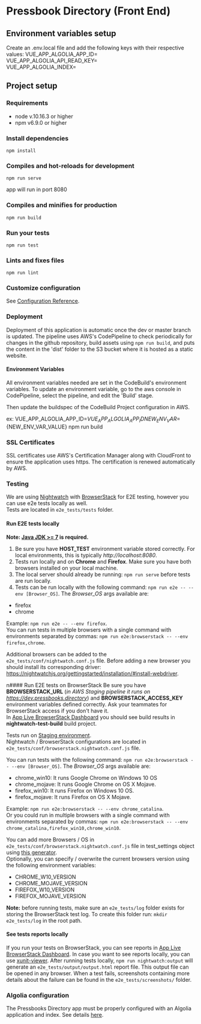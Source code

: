 # Pressbook Directory (Front End)

## Environment variables setup
Create an .env.local file and add the following keys with their respective values:
VUE_APP_ALGOLIA_APP_ID=  
VUE_APP_ALGOLIA_API_READ_KEY=  
VUE_APP_ALGOLIA_INDEX=  

## Project setup
### Requirements
- node v.10.16.3 or higher
- npm v6.9.0 or higher

### Install dependencies
```
npm install
```

### Compiles and hot-reloads for development
```
npm run serve
```
app will run in port 8080

### Compiles and minifies for production
```
npm run build
```

### Run your tests
```
npm run test
```

### Lints and fixes files
```
npm run lint
```

### Customize configuration
See [Configuration Reference](https://cli.vuejs.org/config/).
### Deployment
Deployment of this application is automatic once the dev or master branch is updated.
The pipeline uses AWS's CodePipeline to check periodically for changes in the github repository, 
build assets using `npm run build`, 
and puts the content in the 'dist' folder to the S3 bucket where it is hosted as a static website.

#### Environment Variables
All environment variables needed are set in the CodeBuild's environment variables.
To update an environment variable, go to the aws console in CodePipeline, select the pipeline, and
edit the 'Build' stage.

Then update the buildspec of the CodeBuild Project configuration in AWS.

ex: VUE_APP_ALGOLIA_APP_ID=${VUE_APP_ALGOLIA_APP_ID} NEW_ENV_VAR=${NEW_ENV_VAR_VALUE} npm run build

### SSL Certificates
SSL certificates use AWS's Certification Manager along with CloudFront
to ensure the application uses https. The certification is renewed automatically by AWS.

### Testing
We are using [Nightwatch](http://nightwatchjs.org/) with [BrowserStack](https://browserstack.com) for E2E testing, however you can use e2e tests locally as well.  
Tests are located in `e2e_tests/tests` folder.
#### Run E2E tests locally
**Note: [Java JDK >= 7](https://www.oracle.com/java/technologies/javase-downloads.html) is required.**

1. Be sure you have **HOST_TEST** environment variable stored correctly. For local environments, this is typically *http://localhost:8080*.
1. Tests run locally and on **Chrome** and **Firefox**. Make sure you have both browsers installed on your local machine.
1. The local server should already be running: `npm run serve` before tests are run locally.
1. Tests can be run locally with the following command:  `npm run e2e -- --env [Browser_OS]`. The *Browser_OS* args available are:
- firefox
- chrome

Example: `npm run e2e -- --env firefox`.  
You can run tests in multiple browsers with a single command with environments separated by commas: `npm run e2e:browserstack -- --env firefox,chrome`.

Additional browsers can be added to the `e2e_tests/conf/nightwatch.conf.js` file. Before adding a new browser you should install its corresponding driver: https://nightwatchjs.org/gettingstarted/installation/#install-webdriver.

n#### Run E2E tests on BrowserStack
Be sure you have **BROWSERSTACK_URL** (*in AWS Staging pipeline it runs on https://dev.pressbooks.directory*) and **BROWSERSTACK_ACCESS_KEY** environment variables defined correctly. Ask your teammates for BrowserStack access if you don't have it.  
In [App Live BrowserStack Dashboard](https://automate.browserstack.com/dashboard/v2/) you should see build results in **nightwatch-test-build** build project.

Tests run on [Staging environment](https://staging.pressbooks.directory).  
Nightwatch / BrowserStack configurations are located in `e2e_tests/conf/browserstack.nightwatch.conf.js` file.

You can run tests with the following command:  `npm run e2e:browserstack -- --env [Browser_OS]`. The *Browser_OS* args available are:
- chrome_win10: It runs Google Chrome on Windows 10 OS
- chrome_mojave: It runs Google Chrome on OS X Mojave.
- firefox_win10: It runs Firefox on Windows 10 OS.
- firefox_mojave: It runs Firefox on OS X Mojave.

Example: `npm run e2e:browserstack -- --env chrome_catalina`.  
Or you could run in multiple browsers with a single command with environments separated by commas: `npm run e2e:browserstack -- --env chrome_catalina,firefox_win10,chrome_win10`.

You can add more Browsers / OS in `e2e_tests/conf/browserstack.nightwatch.conf.js` file in test_settings object using [this generator](https://www.browserstack.com/automate/capabilities).  
Optionally, you can specify / overwrite the current browsers version using the following environment variables:
- CHROME_W10_VERSION
- CHROME_MOJAVE_VERSION
- FIREFOX_W10_VERSION
- FIREFOX_MOJAVE_VERSION

**Note:** before running tests, make sure an `e2e_tests/log` folder exists for storing the BrowserStack test log. To create this folder run: `mkdir e2e_tests/log` in the root path.

#### See tests reports locally
If you run your tests on BrowserStack, you can see reports in [App Live BrowserStack Dashboard](https://automate.browserstack.com/dashboard/v2/). 
In case you want to see reports locally, you can use [xunit-viewer](https://github.com/lukejpreston/xunit-viewer). After running tests locally, `npm run nightwatch:output` will generate an `e2e_tests/output/output.html` report file. This output file can be opened in any browser. When a test fails, screenshots containing more details about the failure can be found in the `e2e_tests/screenshots/` folder.

### Algolia configuration

The Pressbooks Directory app must be properly configured with an Algolia application and index. See details [here](https://docs.google.com/document/d/1SNf7jIelkXwzzAxEbGSjEL59GMDeh3o3wH7myY3LfBM/edit#).